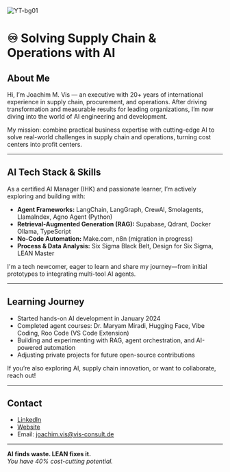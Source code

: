![YT-bg01](https://github.com/user-attachments/assets/5209ee45-978e-4b41-94bf-af979a9dcd23)
# ♾️ Solving Supply Chain & Operations with AI

## About Me

Hi, I’m Joachim M. Vis — an executive with 20+ years of international experience in supply chain, procurement, and operations.
After driving transformation and measurable results for leading organizations, I’m now diving into the world of AI engineering and development.

My mission: combine practical business expertise with cutting-edge AI to solve real-world challenges in supply chain and operations, turning cost centers into profit centers.

---

## AI Tech Stack & Skills

As a certified AI Manager (IHK) and passionate learner, I’m actively exploring and building with:

- **Agent Frameworks:** LangChain, LangGraph, CrewAI, Smolagents, LlamaIndex, Agno Agent (Python)
- **Retrieval-Augmented Generation (RAG):** Supabase, Qdrant, Docker Ollama, TypeScript
- **No-Code Automation:** Make.com, n8n (migration in progress)
- **Process & Data Analysis:** Six Sigma Black Belt, Design for Six Sigma, LEAN Master

I'm a tech newcomer, eager to learn and share my journey—from initial prototypes to integrating multi-tool AI agents.

---

## Learning Journey

- Started hands-on AI development in January 2024
- Completed agent courses: Dr. Maryam Miradi, Hugging Face, Vibe Coding, Roo Code (VS Code Extension)
- Building and experimenting with RAG, agent orchestration, and AI-powered automation
- Adjusting private projects for future open-source contributions

If you’re also exploring AI, supply chain innovation, or want to collaborate, reach out!

---

## Contact

- [LinkedIn](https://www.linkedin.com/in/joachim-m-vis-869a99124/)
- [Website](https://www.vis-consult.de)
- Email: joachim.vis@vis-consult.de

---

**AI finds waste. LEAN fixes it.**  
_You have 40% cost-cutting potential._
